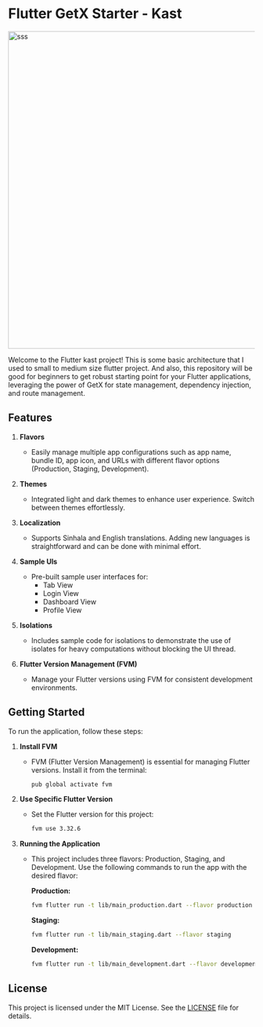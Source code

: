 
# Flutter GetX Starter - Kast
<img width="647" height="647" alt="sss" src="https://github.com/user-attachments/assets/d6421872-7b96-432a-a593-53eda6a5ab83" />

Welcome to the Flutter kast project! This is some basic architecture that I used to small to medium size flutter project. And also, this
repository will be good for beginners to get robust starting point for your Flutter applications, leveraging the power of GetX for state management, dependency injection, and route management. 

## Features

1. **Flavors**
    - Easily manage multiple app configurations such as app name, bundle ID, app icon, and URLs with different flavor options (Production, Staging, Development).

2. **Themes**
    - Integrated light and dark themes to enhance user experience. Switch between themes effortlessly.

3. **Localization**
    - Supports Sinhala and English translations. Adding new languages is straightforward and can be done with minimal effort.

4. **Sample UIs**
    - Pre-built sample user interfaces for:
        - Tab View
        - Login View
        - Dashboard View
        - Profile View

5. **Isolations**
    - Includes sample code for isolations to demonstrate the use of isolates for heavy computations without blocking the UI thread.

6. **Flutter Version Management (FVM)**
    - Manage your Flutter versions using FVM for consistent development environments.

## Getting Started

To run the application, follow these steps:

1. **Install FVM**
    - FVM (Flutter Version Management) is essential for managing Flutter versions. Install it from the terminal:

      ```sh
      pub global activate fvm
      ```

2. **Use Specific Flutter Version**
    - Set the Flutter version for this project:

      ```sh
      fvm use 3.32.6
      ```

3. **Running the Application**
    - This project includes three flavors: Production, Staging, and Development. Use the following commands to run the app with the desired flavor:

      **Production:**
      ```sh
      fvm flutter run -t lib/main_production.dart --flavor production
      ```

      **Staging:**
      ```sh
      fvm flutter run -t lib/main_staging.dart --flavor staging
      ```

      **Development:**
      ```sh
      fvm flutter run -t lib/main_development.dart --flavor development
      ```

## License

This project is licensed under the MIT License. See the [LICENSE](LICENSE) file for details.
